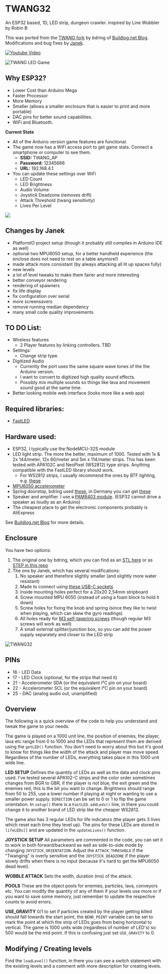 # TWANG32
An ESP32 based, 1D, LED strip, dungeon crawler. inspired by Line Wobbler by Robin B

This was ported from the [TWANG fork](https://github.com/bdring/TWANG) by bdring of [Buildlog.net Blog](http://www.buildlog.net/blog?s=twang).  
Modifications and bug fixes by [Janek](https://janek.ing).

[![Youtube Video](http://www.buildlog.net/blog/wp-content/uploads/2018/05/vid_thumb.png)](https://www.youtube.com/watch?v=RXpfa-ZvUMA)

![TWANG LED Game](http://www.buildlog.net/blog/wp-content/uploads/2018/01/20180111_130909-1.jpg?s=200)

## Why ESP32?
- Lower Cost than Arduino Mega
- Faster Processor
- More Memory
- Smaller (allows a smaller enclosure that is easier to print and more portable)
- DAC pins for better sound capabilities.
- WiFi and Bluetooth.

**Current State**

- All of the Arduino version game features are functional.
- The game now has a WiFi access port to get game stats. Connect a smartphone or computer to see them.
    - **SSID:** TWANG_AP
    - **Password:** 12345666
    - **URL:** 192.168.4.1
- You can update these settings over WiFi
    - LED Count
    - LED Brightness
    - Audio Volume
    - Joystick Deadzone (removes drift)
    - Attack Threshold (twang sensitivity)
    - Lives Per Level

![](http://www.buildlog.net/blog/wp-content/uploads/2018/03/20180328_122254.jpg)

## Changes by Janek
- PlatformIO project setup (though it probably still compiles in Arduino IDE as well)
- optional two MPU6050 setup, for a better handheld experience (the enclose does not need to rest on a table anymore!)
- made attack more consistant (by always attacking all lit up spaces fully)
- new levels
- a lot of level tweaks to make them fairer and more interesting
- better conveyor rendering
- rendering of spawners
- fix life display
- fix configuration over serial
- more screensavers
- remove running median dependency
- many small code quality improvements

## TO DO List:

- Wireless features
    - 2 Player features by linking controllers. TBD
-  Settings:
    - Change strip type.
-  Digitized Audio
    - Currently the port uses the same square wave tones of the the Arduino version.
    - I want to convert to digitized high quality sound effects.
    - Possibly mix multiple sounds so things like lava and movement sound good at the same time.
- Better looking mobile web interface (looks more like a web app)

## Required libraries:
* [FastLED](http://fastled.io/)

## Hardware used:
* ESP32, I typically use the NodeMCU-32S module
* LED light strip. The more the better, maximum of 1000. Tested with 1x & 2x 144/meter, 12x 60/meter and 5m x 114/meter strips. This has been tested with APA102C and NeoPixel (WS2812) type strips. Anything compatible with the FastLED library should work.
    * For WS2812 strips, I usually recommend the ones by BTF lighting, e.g. [these](https://www.amazon.de/dp/B088FK8NG6)
* [MPU6050 accelerometer](https://www.amazon.de/dp/B07N2ZL34Z)
* Spring doorstop, bdring used [these](http://smile.amazon.com/gp/product/B00J4Y5BU2), in Germany you can get [these](https://www.amazon.de/dp/B07PFFFFMT)
* Speaker and amplifier. I use a [PAM8403 module](https://www.amazon.de/dp/B07KQCKWF8). (ESP32 cannot drive a speaker as loudly as an Arduino)
* The cheapest place to get the electronic components probably is AliExpress

See [Buildlog.net Blog](http://www.buildlog.net/blog?s=twang) for more details.

## Enclosure
You have two options:
1. The original one by bdring, which you can find as an [STL here](http://www.buildlog.net/blog/wp-content/uploads/2018/04/twang32_stl.zip) or as [STEP in this repo](/parts/step/original/)
1. The one by Janek, which has several modifications:
    1. No speaker and therefore slightly smaller (and slightly more water resistant)
    1. Made to connect using [these USB-C sockets](https://www.amazon.de/dp/B0CPLRH4W6)
    1. Inside mounting holes perfect for a 20x20 2,54mm stripboard
    1. Screw mounted MPU 6050 (instead of using a foam block to hold it down)
    1. Screw holes for fixing the knob and spring (since they like to twist when playing, which can skew the gyro readings)
    1. All holes ready for [M3 self-tapering screws](https://www.amazon.de/dp/B0DGGC9ZYC) (though regular M3 screws will work as well)
    1. A small external splitter/junction box, so you can add the power supply separately and closer to the LED strip

![TWANG32](http://www.buildlog.net/blog/wp-content/uploads/2018/03/twang32_enclosure.jpg)

## PINs
- 16 - LED Data
- 17 - LED Clock (optional, for the strips that need it)
- 21 - Accelerometer SDA (or the equivalent I²C pin on your board)
- 22 - Accelerometer SCL (or the equivalent I²C pin on your board)
- 25 - DAC (analog audio out, unamplified)

## Overview
The following is a quick overview of the code to help you understand and tweak the game to your needs.

The game is played on a 1000 unit line, the position of enemies, the player, lava etc range from 0 to 1000 and the LEDs that represent them are derived using the `getLED()` function. You don't need to worry about this but it's good to know for things like the width of the attack and player max move speed. Regardless of the number of LEDs, everything takes place in this 1000 unit wide line.

**LED SETUP** Defines the quantity of LEDs as well as the data and clock pins used. I've tested several APA102-C strips and the color order sometimes changes from BGR to GBR, if the player is not blue, the exit green and the enemies red, this is the bit you want to change. Brightness should range from 50 to 255, use a lower number if playing at night or wanting to use a smaller power supply. `DIRECTION` can be set to 0 or 1 to flip the game orientation. In `setup()` there is a `FastLED.addLeds()` line, in there you could change it to another brand of LED strip like the cheaper WS2812.

The game also has 3 regular LEDs for life indicators (the player gets 3 lives which reset each time they level up). The pins for these LEDs are stored in `lifeLEDs[]` and are updated in the `updateLives()` function.

**JOYSTICK SETUP** All parameters are commented in the code, you can set it to work in both forward/backward as well as side-to-side mode by changing `JOYSTICK_ORIENTATION`. Adjust the `ATTACK_THRESHOLD` if the "Twanging" is overly sensitive and the `JOYSTICK_DEADZONE` if the player slowly drifts when there is no input (because it's hard to get the MPU6050 dead level).

**WOBBLE ATTACK** Sets the width, duration (ms) of the attack.

**POOLS** These are the object pools for enemies, particles, lava, conveyors etc. You can modify the quantity of any of them if your levels use more or if you want to save some memory, just remember to update the respective counts to avoid errors.

**USE_GRAVITY** 0/1 to set if particles created by the player getting killed should fall towards the start point, the `BEND_POINT` variable can be set to mark the point at which the strip of LEDs goes from being horizontal to vertical. The game is 1000 units wide (regardless of number of LED's) so 500 would be the mid point. If this is confusing just set `USE_GRAVITY` to 0.

## Modifying / Creating levels
Find the `loadLevel()` function, in there you can see a switch statement with the existing levels and a comment with more description for creating levels.